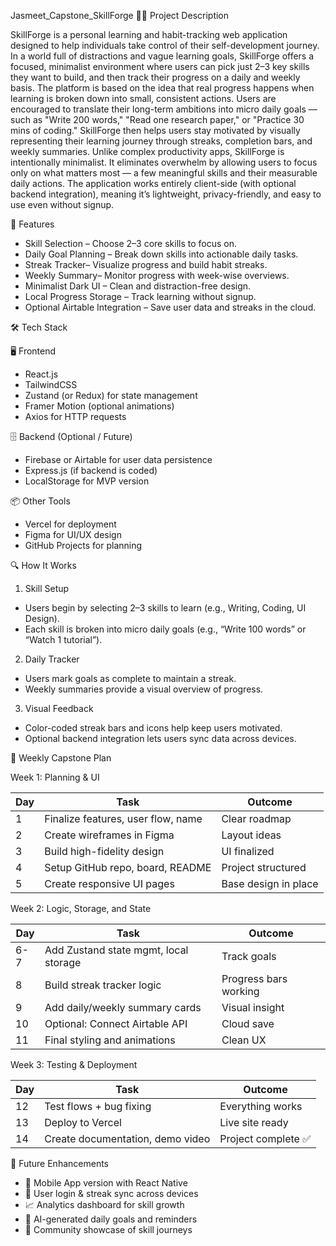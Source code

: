 Jasmeet_Capstone_SkillForge
 👩‍💻 Project Description

SkillForge is a personal learning and habit-tracking web application designed to help individuals take control of their self-development journey. In a world full of distractions and vague learning goals, SkillForge offers a focused, minimalist environment where users can pick just 2–3 key skills they want to build, and then track their progress on a daily and weekly basis.
The platform is based on the idea that real progress happens when learning is broken down into small, consistent actions. Users are encouraged to translate their long-term ambitions into micro daily goals — such as "Write 200 words," "Read one research paper," or "Practice 30 mins of coding." SkillForge then helps users stay motivated by visually representing their learning journey through streaks, completion bars, and weekly summaries.
Unlike complex productivity apps, SkillForge is intentionally minimalist. It eliminates overwhelm by allowing users to focus only on what matters most — a few meaningful skills and their measurable daily actions. The application works entirely client-side (with optional backend integration), meaning it’s lightweight, privacy-friendly, and easy to use even without signup.

 🚀 Features

-  Skill Selection – Choose 2–3 core skills to focus on.
-  Daily Goal Planning – Break down skills into actionable daily tasks.
- Streak Tracker– Visualize progress and build habit streaks.
- Weekly Summary– Monitor progress with week-wise overviews.
- Minimalist Dark UI – Clean and distraction-free design.
- Local Progress Storage – Track learning without signup.
- Optional Airtable Integration – Save user data and streaks in the cloud.


 🛠 Tech Stack

🖥️ Frontend
- React.js
- TailwindCSS
- Zustand (or Redux) for state management
- Framer Motion (optional animations)
- Axios for HTTP requests

🗄️ Backend (Optional / Future)
- Firebase or Airtable for user data persistence
- Express.js (if backend is coded)
- LocalStorage for MVP version

📦 Other Tools
- Vercel for deployment
- Figma for UI/UX design
- GitHub Projects for planning


🔍 How It Works

 1. Skill Setup
- Users begin by selecting 2–3 skills to learn (e.g., Writing, Coding, UI Design).
- Each skill is broken into micro daily goals (e.g., “Write 100 words” or “Watch 1 tutorial”).

 2. Daily Tracker
- Users mark goals as complete to maintain a streak.
- Weekly summaries provide a visual overview of progress.

 3. Visual Feedback
- Color-coded streak bars and icons help keep users motivated.
- Optional backend integration lets users sync data across devices.



📅 Weekly Capstone Plan

Week 1: Planning & UI

| Day | Task | Outcome |
|-----|------|---------|
| 1 | Finalize features, user flow, name | Clear roadmap |
| 2 | Create wireframes in Figma | Layout ideas |
| 3 | Build high-fidelity design | UI finalized |
| 4 | Setup GitHub repo, board, README | Project structured |
| 5 | Create responsive UI pages | Base design in place |

 Week 2: Logic, Storage, and State

| Day | Task | Outcome |
|-----|------|---------|
| 6-7 | Add Zustand state mgmt, local storage | Track goals |
| 8 | Build streak tracker logic | Progress bars working |
| 9 | Add daily/weekly summary cards | Visual insight |
| 10 | Optional: Connect Airtable API | Cloud save |
| 11 | Final styling and animations | Clean UX |

 Week 3: Testing & Deployment

| Day | Task | Outcome |
|-----|------|---------|
| 12 | Test flows + bug fixing | Everything works |
| 13 | Deploy to Vercel | Live site ready |
| 14 | Create documentation, demo video | Project complete ✅ |


 🧪 Future Enhancements

- 📲 Mobile App version with React Native
- 🔐 User login & streak sync across devices
- 📈 Analytics dashboard for skill growth
- 🧠 AI-generated daily goals and reminders
- 🎨 Community showcase of skill journeys



